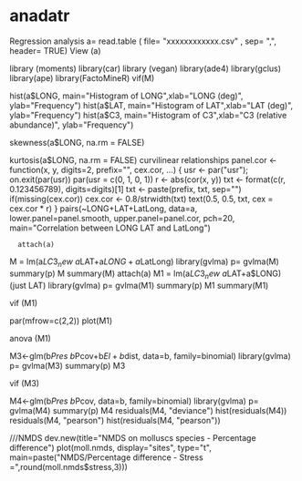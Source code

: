 # anadatr
Regression analysis
a= read.table ( file= "xxxxxxxxxxxx.csv" , sep= ",", header= TRUE)
View (a)

library (moments)
library(car)
library (vegan)
library(ade4)
library(gclus)
library(ape)
library(FactoMineR)
vif(M)


hist(a$LONG, main="Histogram of LONG",xlab="LONG (deg)", ylab="Frequency")
hist(a$LAT, main="Histogram of LAT",xlab="LAT (deg)", ylab="Frequency")
hist(a$C3, main="Histogram of C3",xlab="C3 (relative abundance)", ylab="Frequency")

skewness(a$LONG, na.rm = FALSE)

kurtosis(a$LONG, na.rm = FALSE)
curvilinear relationships
panel.cor <- function(x, y, digits=2, prefix="", cex.cor, ...)
{
    usr <- par("usr"); on.exit(par(usr))
    par(usr = c(0, 1, 0, 1))
    r <- abs(cor(x, y))
    txt <- format(c(r, 0.123456789), digits=digits)[1]
    txt <- paste(prefix, txt, sep="")
    if(missing(cex.cor)) cex.cor <- 0.8/strwidth(txt)
    text(0.5, 0.5, txt, cex = cex.cor * r)
}
pairs(~LONG+LAT+LatLong, data=a,
      lower.panel=panel.smooth, upper.panel=panel.cor,
      pch=20, main="Correlation between LONG LAT and LatLong")
      
      attach(a)
M = lm(a$LC3_new~a$LAT+a$LONG+a$LatLong)
library(gvlma)
p= gvlma(M)
summary(p)
M
summary(M)
attach(a)
M1 = lm(a$LC3_new~a$LAT+a$LONG)  (just LAT)
library(gvlma)
p= gvlma(M1)
summary(p)
M1
summary(M1)

vif (M1)

par(mfrow=c(2,2))
plot(M1)

anova (M1)

M3<-glm(b$Pres~b$Pcov+b$El+b$dist, data=b, family=binomial)
library(gvlma)
p= gvlma(M3)
summary(p)
M3


vif (M3)

M4<-glm(b$Pres~b$Pcov, data=b, family=binomial)
library(gvlma)
p= gvlma(M4)
summary(p)
M4 
residuals(M4, "deviance")
hist(residuals(M4))
residuals(M4, "pearson")
hist(residuals(M4, "pearson"))

///NMDS
dev.new(title="NMDS on molluscs species - Percentage difference")
plot(moll.nmds, display="sites", type="t", main=paste("NMDS/Percentage difference - Stress =",round(moll.nmds$stress,3))) 





